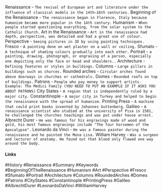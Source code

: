 Renaissance - `The revival of European art and literature under the influence of classical models in the 14th–16th centuries.`
Beginning of the Renaissance - `The renaissance began in Florence, Italy because humanism became more popular in the 14th century.`
Humanism - `When people started questioning everything, from the solar system to the Catholic Church.`
Art in the Renaissance - `Art in the renaissance had depth, perspective, was detailed and had a great use of colour.`
Perspective - `Seeing pictures in 3D by using painting techniques.`
Fresco - `A painting done on wet plaster on a wall or ceiling.`
Sfumato - `A technique of shading colours gradually into each other.`
Portrait - `a painting, drawing, photograph, or engraving of a person, especially one depicting only the face or head and shoulders..`
Architecture - `Defining features or styles in buildings.`
Columns - `Large pillars in buildings such as churces.`
Rounded arches - `Circular arches found above doorways in churches or cathedrals.`
Domes - `Rounded roofs on top of buildings.`
Patrons - `People who pay money to support artists. Example: The Medici Family (YOU NEED TO PUT AN EXAMPLE IF IT ASKS YOU ABOUT PATRONS)`
City States - `A region that is independently ruled by a major city.`
Constantinople - `A major city in Turkey and helped to begin the renaissance with the spread of humanism.`
Printing Press - `A machine that could print books invented by Johannes Guttenberg.`
Galileo - `A renaissance scientist who studied at the university of Pisa in 1581, he challenged the churches teachings and was put under house arrest.`
Albrecht Durer - `He was famous for his engravings made of wood and gold, his most famous engravings include "The four horsemen of the Apocalypse".`
Leonardo da Vinci - `He was a famous painter during the renaissance and he painted the Mona Lisa.`
William Harvey - `Was a surgeon and lecturer of anatomy. He found out that blood only flowed one way around the body.`

#### Links
#History #Renaissance #Summary #Keywords #BeginningOfTheRenaissance #Humanism 
#Art #Perspective #Fresco #Sfumato #Portrait #Architecture #Columns #RoundedArches #Domes #Patrons #CityStates #Constantinople #PrintingPress #Galileo #AlbrechtDurer #LeonardoDaVinci #WilliamHarvey
